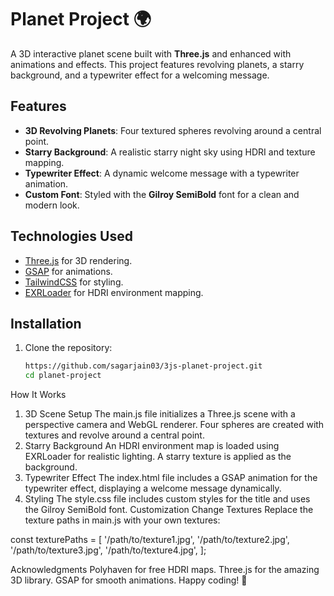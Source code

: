 # Planet Project 🌍

A 3D interactive planet scene built with **Three.js** and enhanced with animations and effects. This project features revolving planets, a starry background, and a typewriter effect for a welcoming message.

## Features
- **3D Revolving Planets**: Four textured spheres revolving around a central point.
- **Starry Background**: A realistic starry night sky using HDRI and texture mapping.
- **Typewriter Effect**: A dynamic welcome message with a typewriter animation.
- **Custom Font**: Styled with the **Gilroy SemiBold** font for a clean and modern look.

## Technologies Used
- [Three.js](https://threejs.org/) for 3D rendering.
- [GSAP](https://greensock.com/gsap/) for animations.
- [TailwindCSS](https://tailwindcss.com/) for styling.
- [EXRLoader](https://threejs.org/docs/#examples/en/loaders/EXRLoader) for HDRI environment mapping.

## Installation

1. Clone the repository:
   ```bash
   https://github.com/sagarjain03/3js-planet-project.git
   cd planet-project
   ```

How It Works
1. 3D Scene Setup
The main.js file initializes a Three.js scene with a perspective camera and WebGL renderer.
Four spheres are created with textures and revolve around a central point.
2. Starry Background
An HDRI environment map is loaded using EXRLoader for realistic lighting.
A starry texture is applied as the background.
3. Typewriter Effect
The index.html file includes a GSAP animation for the typewriter effect, displaying a welcome message dynamically.
4. Styling
The style.css file includes custom styles for the title and uses the Gilroy SemiBold font.
Customization
Change Textures
Replace the texture paths in main.js with your own textures:

const texturePaths = [
  '/path/to/texture1.jpg',
  '/path/to/texture2.jpg',
  '/path/to/texture3.jpg',
  '/path/to/texture4.jpg',
];

Acknowledgments
Polyhaven for free HDRI maps.
Three.js for the amazing 3D library.
GSAP for smooth animations.
Happy coding! 🚀 
